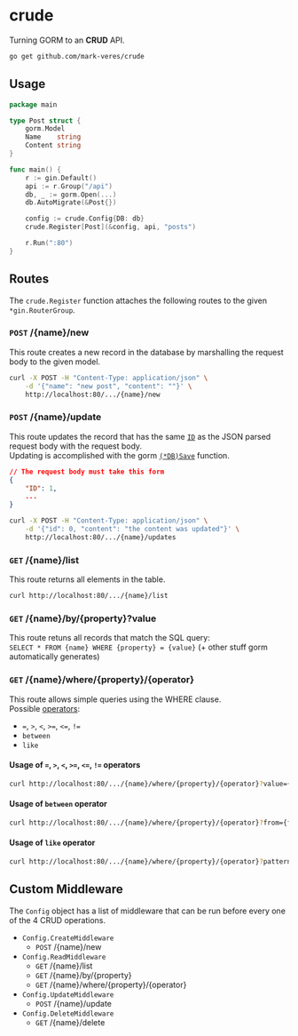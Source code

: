 # crude
Turning GORM to an **CRUD** API.

```sh
go get github.com/mark-veres/crude
```

## Usage
```go
package main

type Post struct {
	gorm.Model
	Name    string
	Content string
}

func main() {
    r := gin.Default()
    api := r.Group("/api")
    db, _ := gorm.Open(...)
    db.AutoMigrate(&Post{})

    config := crude.Config{DB: db}
    crude.Register[Post](&config, api, "posts")

    r.Run(":80")
}
```

## Routes
The `crude.Register` function attaches the following routes to the given `*gin.RouterGroup`.

### `POST` /{name}/new
This route creates a new record in the database by marshalling the request body to the given model.
```sh
curl -X POST -H "Content-Type: application/json" \
    -d '{"name": "new post", "content": ""}' \
    http://localhost:80/.../{name}/new
```

### `POST` /{name}/update
This route updates the record that has the same [`ID`](https://gorm.io/docs/models.html#gorm-Model) as the JSON parsed request body with the request body.  
Updating is accomplished with the gorm [`(*DB)Save`](https://pkg.go.dev/gorm.io/gorm@v1.25.4#DB.Save) function.
```json
// The request body must take this form
{
    "ID": 1,
    ...
}
```
```sh
curl -X POST -H "Content-Type: application/json" \
    -d '{"id": 0, "content": "the content was updated"}' \
    http://localhost:80/.../{name}/updates
```

### `GET` /{name}/list
This route returns all elements in the table.
```sh
curl http://localhost:80/.../{name}/list
```

### `GET` /{name}/by/{property}?value
This route retuns all records that match the SQL query:  
`SELECT * FROM {name} WHERE {property} = {value}` (+ other stuff gorm automatically generates)

### `GET` /{name}/where/{property}/{operator}
This route allows simple queries using the WHERE clause.  
Possible [operators](https://www.w3schools.com/sql/sql_where.asp):
- `=`, `>`, `<`, `>=`, `<=`, `!=`
- `between`
- `like`

#### Usage of `=`, `>`, `<`, `>=`, `<=`, `!=` operators
```sh
curl http://localhost:80/.../{name}/where/{property}/{operator}?value={value}
```

#### Usage of `between` operator
```sh
curl http://localhost:80/.../{name}/where/{property}/{operator}?from={from}&to={to}
```

#### Usage of `like` operator
```sh
curl http://localhost:80/.../{name}/where/{property}/{operator}?pattern={pattern}
```

## Custom Middleware
The `Config` object has a list of middleware that can be run before every one of the 4 CRUD operations.
- `Config.CreateMiddleware`
    + `POST` /{name}/new
- `Config.ReadMiddleware`
    + `GET` /{name}/list
    + `GET` /{name}/by/{property}
    + `GET` /{name}/where/{property}/{operator}
- `Config.UpdateMiddleware`
    + `POST` /{name}/update
- `Config.DeleteMiddleware`
    + `GET` /{name}/delete